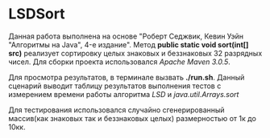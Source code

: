 # LSDSort
Данная работа выполнена на основе "Роберт Седжвик, Кевин Уэйн "Алгоритмы на Java", 4-е издание". Метод **public static void sort(int[] src)** реализует сортировку целых знаковых и беззнаковых 32 разрядных чисел. Для сборки проекта использовался *Apache Maven 3.0.5*.

Для просмотра результатов, в терминале вызвать **./run.sh**. Данный сценарий выводит таблицу результатов выполнения тестов с измерением времени работы алгоритма *LSD* и *java.util.Arrays.sort* 

Для тестирования использовался случайно сгенерированный массив(как знаковых так и беззнаковых целых) размерностью от 1к до 10кк.
